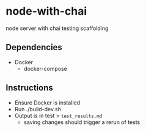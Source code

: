 # node-with-chai
node server with chai testing scaffolding

## Dependencies
- Docker
  - docker-compose

## Instructions
- Ensure Docker is installed
- Run ./build-dev.sh
- Output is in test > `test_results.md`
  - saving changes should trigger a rerun of tests